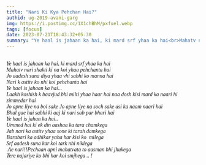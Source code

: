 ```yaml
---
title: "Nari Ki Kya Pehchan Hai?"
authid: ug-2019-avani-garg
img: https://i.postimg.cc/1X1chBhM/pxfuel.webp
tags: [focus]
date: 2023-07-21T18:43:32+05:30
summary: "Ye haal is jahaan ka hai, ki mard srf yhaa ka hai<br>Mahatv nari shakti ki na koi yhaa pehchanta hai<br>Jo aadesh suna diya yhaa vhi sabhi ko manna hai<br>Nari k astitv ko nhi koi pehchanta hai"
---
```


<p style="font-family:serif;font-style:italic;white-space:pre-wrap;">
Ye haal is jahaan ka hai, ki mard srf yhaa ka hai
Mahatv nari shakti ki na koi yhaa pehchanta hai
Jo aadesh suna diya yhaa vhi sabhi ko manna hai
Nari k astitv ko nhi koi pehchanta hai
Ye haal is jahaan ka hai... 
Laakh koshish k baavjud bhi milti yhaa haar hai naa dosh kisi mard ka naari hi zimmedar hai
Jo apne liye na bol sake Jo apne liye na soch sake usi ka naam naari hai
Bhul gae hai sabhi ki aaj ki nari sab par bhari hai
Ye haal is jahan ka hai.. 
Ummed hai ki ek din aashaa ka tara chamkega 
Jab nari ka astitv yhaa sone ki tarah damkega
Barabari ka adhikar yaha har kisi ko  milega 
Srf aadesh suna kar koi tark nhi niklega 
 Ae nari!!Pechaan apni mahatvata to aasman bhi jhukega
Tere najariye ko bhi har koi smjhega .. !
</p>
